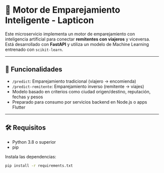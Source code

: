 # 🤖 Motor de Emparejamiento Inteligente - Lapticon

Este microservicio implementa un motor de emparejamiento con inteligencia artificial para conectar **remitentes con viajeros** y viceversa. Está desarrollado con **FastAPI** y utiliza un modelo de Machine Learning entrenado con `scikit-learn`.

---

## 🚀 Funcionalidades

- `/predict`: Emparejamiento tradicional (viajero → encomienda)
- `/predict-remitente`: Emparejamiento inverso (remitente → viajes)
- Modelo basado en criterios como ciudad origen/destino, reputación, fechas y pesos
- Preparado para consumo por servicios backend en Node.js o apps Flutter

---

## 🛠 Requisitos

- Python 3.8 o superior
- pip

Instala las dependencias:

```bash
pip install -r requirements.txt
